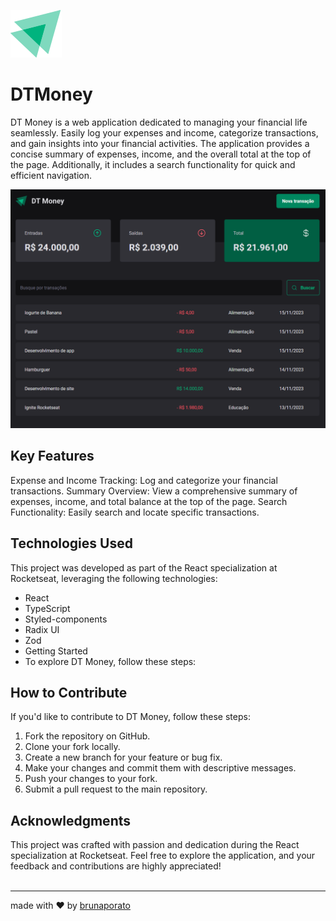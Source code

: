 ![two green triangles making a inseption](./src/assets/ignite-logo.svg)
# DTMoney

DT Money is a web application dedicated to managing your financial life seamlessly. Easily log your expenses and income, categorize transactions, and gain insights into your financial activities. The application provides a concise summary of expenses, income, and the overall total at the top of the page. Additionally, it includes a search functionality for quick and efficient navigation.

![print screen of web app](./src/assets/project-print.png)

## Key Features

Expense and Income Tracking: Log and categorize your financial transactions.
Summary Overview: View a comprehensive summary of expenses, income, and total balance at the top of the page.
Search Functionality: Easily search and locate specific transactions.

## Technologies Used

This project was developed as part of the React specialization at Rocketseat, leveraging the following technologies:

- React
- TypeScript
- Styled-components
- Radix UI
- Zod
- Getting Started
- To explore DT Money, follow these steps:

## How to Contribute
If you'd like to contribute to DT Money, follow these steps:

1. Fork the repository on GitHub.
2. Clone your fork locally.
3. Create a new branch for your feature or bug fix.
4. Make your changes and commit them with descriptive messages.
5. Push your changes to your fork.
6. Submit a pull request to the main repository.

## Acknowledgments
This project was crafted with passion and dedication during the React specialization at Rocketseat.
Feel free to explore the application, and your feedback and contributions are highly appreciated!
<br />
<br />
_________________________
<!-- <small> -->
   made with ❤️ by
   [brunaporato](https://www.linkedin.com/in/brunaporato)
<!-- </small> -->